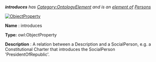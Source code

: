 ___introduces__ 
 has
 [Category:OntologyElement](../../Category/OntologyElement "Category:OntologyElement") 
 and is an
 [element of](../../Property/ElementOf "Property:ElementOf") 
[Persons](../../Submissions/Persons "Submissions:Persons")_




  





[![ObjectProperty](../../images/thumb/c/c3/ObjectProperty.gif/45px-ObjectProperty.gif)](../../Image/ObjectProperty.gif "ObjectProperty")


__Name__ 
 : introduces
 



__Type:__ 
 owl:ObjectProperty
 



__Description__ 
 : A relation between a Description and a SocialPerson, e.g. a Constitutional Charter that introduces the SocialPerson 'PresidentOfRepublic'.